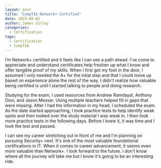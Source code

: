 ```yaml
---
layout: post
title: "CompTIA Network+ Certified"
date: 2025-08-02
author: James Corley
categories:
  - Certification
tags:
  - Certification
  - CompTIA
---
```


I’m Network+ certified and it feels like I can see a path ahead. I've come to appreciate and
understand certificates help freshen up what I know and offer tangible proof of my skills. When I
first got my foot in the door, I assumed I only needed the A+ for the intial step and that I could move
up based on experience alone the rest of the way. I didn't realize how valuable being certified is
until I started talking to people and doing research.

Studying for the exam, I used resources from Andrew Ramdayal, Anthony Dion, and Jason Messer. Using multiple teachers
helped fill in gaps that were missing. After I had the information in my head, I scheduled the exam.
As the date started approaching, I took practice tests to help identify weak spots and then looked over the study material I
was weak in. I then took more practice tests in the following days. Before I knew it, it was time and I took the test
and passed.

I can see my career stretching out in front of me and I'm planning on pursuing Security+ next. It's one of the most valuable
foundational certifications in IT. When it comes to career advancement, it seems even more valuable than Network+. I look forward
to the future. I don't know where all the journey will take me but I know it's going to be an interesting ride.
